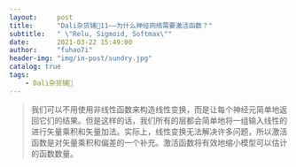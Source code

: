 ```yaml
---
layout:     post
title:      "Dali杂货铺🐰11——为什么神经网络需要激活函数？"
subtitle:   " \"Relu, Sigmoid, Softmax\""
date:       2021-03-22 15:49:00
author:     "fuhao7i"
header-img: "img/in-post/sundry.jpg"
catalog: true
tags:
    - Dali杂货铺🐰
---
```


> 我们可以不用使用非线性函数来构造线性变换，而是让每个神经元简单地返回它们的结果。但是这样的话，我们所有的层都会简单地将一组输入线性的进行矢量乘积和矢量加法。实际上，线性变换无法解决许多问题，所以激活函数是对矢量乘积和偏差的一个补充。激活函数将有效地缩小模型可以估计的函数数量。